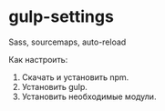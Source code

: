 # gulp-settings

Sass, sourcemaps, auto-reload

Как настроить:
1. Скачать и установить npm.
2. Установить gulp.
3. Установить необходимые модули.
